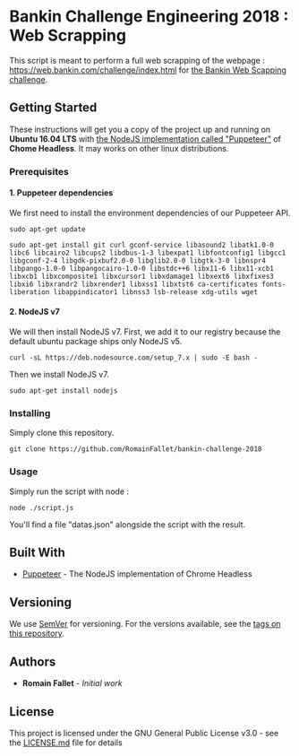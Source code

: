 # Bankin Challenge Engineering 2018 : Web Scrapping

This script is meant to perform a full web scrapping of the webpage : https://web.bankin.com/challenge/index.html for [the Bankin Web Scapping challenge](https://blog.bankin.com/challenge-engineering-web-scrapping-dc5839543117).

## Getting Started

These instructions will get you a copy of the project up and running on **Ubuntu 16.04 LTS** with [the NodeJS implementation called "Puppeteer"](https://github.com/GoogleChrome/puppeteer) of **Chome Headless**. It may works on other linux distributions.

### Prerequisites

#### 1. Puppeteer dependencies

We first need to install the environment dependencies of our Puppeteer API.

```
sudo apt-get update
```
```
sudo apt-get install git curl gconf-service libasound2 libatk1.0-0 libc6 libcairo2 libcups2 libdbus-1-3 libexpat1 libfontconfig1 libgcc1 libgconf-2-4 libgdk-pixbuf2.0-0 libglib2.0-0 libgtk-3-0 libnspr4 libpango-1.0-0 libpangocairo-1.0-0 libstdc++6 libx11-6 libx11-xcb1 libxcb1 libxcomposite1 libxcursor1 libxdamage1 libxext6 libxfixes3 libxi6 libxrandr2 libxrender1 libxss1 libxtst6 ca-certificates fonts-liberation libappindicator1 libnss3 lsb-release xdg-utils wget
```
#### 2. NodeJS v7

We will then install NodeJS v7. First, we add it to our registry because the default ubuntu package ships only NodeJS v5.

```
curl -sL https://deb.nodesource.com/setup_7.x | sudo -E bash -
```
Then we install NodeJS v7.

```
sudo apt-get install nodejs
```

### Installing

Simply clone this repository.

```
git clone https://github.com/RomainFallet/bankin-challenge-2018
```
### Usage

Simply run the script with node :

```
node ./script.js
```
You'll find a file "datas.json" alongside the script with the result.

## Built With

* [Puppeteer](https://github.com/GoogleChrome/puppeteer) - The NodeJS implementation of Chrome Headless

## Versioning

We use [SemVer](http://semver.org/) for versioning. For the versions available, see the [tags on this repository](https://github.com/RomainFallet/bankin-challenge-2018/tags). 

## Authors

* **Romain Fallet** - *Initial work*

## License

This project is licensed under the GNU General Public License v3.0 - see the [LICENSE.md](LICENSE.md) file for details